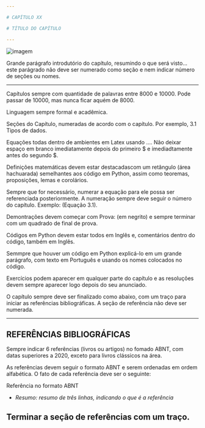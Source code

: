 ```yaml
---

# CAPÍTULO XX

# TÍTULO DO CAPÍTULO 

---
```


![imagem](tipo.png)

Grande parágrafo introdutório do capítulo, resumindo o que será visto... este parágrado não deve ser numerado como seção e nem indicar número de seções ou nomes. 

---

Capítulos sempre com quantidade de palavras entre 8000 e 10000. Pode passar de 10000, mas nunca ficar aquém de 8000.

Linguagem sempre formal e acadêmica. 

Seções do Capítulo, numeradas de acordo com o capítulo. Por exemplo, 3.1 Tipos de dados.

Equações todas dentro de ambientes em Latex usando $...$. Não deixar espaço em branco imediatamente depois do primeiro $ e imediadtamente antes do segundo $.

Definições matemáticas devem estar destacadascom um retângulo (área hachuarada) semelhantes aos código em Python, assim como teoremas, proposições, lemas e corolários.

Sempre que for necessário, numerar a equação para ele possa ser referenciada posteriormente. A numeração sempre deve seguir o número do capítulo. Exemplo: (Equação 3.1).

Demontrações devem começar com Prova: (em negrito) e sempre terminar com um quadrado de final de prova.

Códigos em Python devem estar todos em Inglês e, comentários dentro do código, também em Inglês.

Semmpre que houver um código em Python explicá-lo em um grande parágrafo, com texto em Português e usando os nomes colocados no código.

Exercícios podem aparecer em qualquer parte do capítulo e as resoluções devem sempre aparecer logo depois do seu anunciado.

O capítulo sempre deve ser finalizado como abaixo, com um traço para iniciar as referências bibliográficas. A seção de referência não deve ser numerada. 

---
## REFERÊNCIAS BIBLIOGRÁFICAS

Sempre indicar 6 referências (livros ou artigos) no fomado ABNT, com datas superiores a 2020, exceto para livros clássicos na área.

As referências devem seguir o formato ABNT e serem ordenadas em ordem alfabética. O fato de cada referência deve ser o seguinte:

Referência no formato ABNT
*   *Resumo: resumo de três linhas, indicando o que é a referência*

Terminar a seção de referências com um traço.
---




